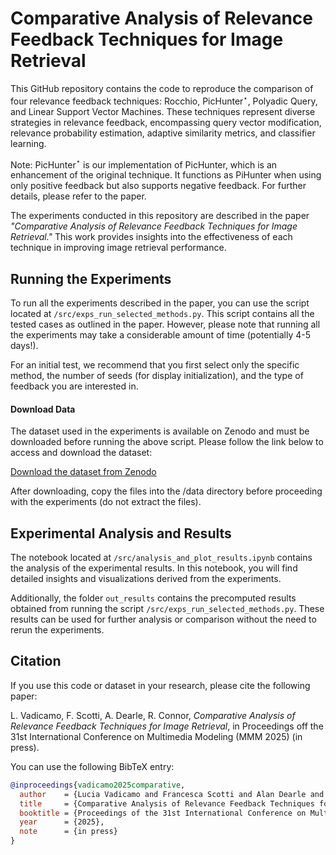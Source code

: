 

# Comparative Analysis of Relevance Feedback Techniques for Image Retrieval

This GitHub repository contains the code to reproduce the comparison of four relevance feedback techniques: Rocchio, PicHunter$^\star$, Polyadic Query, and Linear Support Vector Machines. These techniques represent diverse strategies in relevance feedback, encompassing query vector modification, relevance probability estimation, adaptive similarity metrics, and classifier learning.

Note: PicHunter$^\star$ is our implementation of PicHunter, which is an enhancement of the original technique. It functions as PiHunter when using only positive feedback but also supports negative feedback. For further details, please refer to the paper.

The experiments conducted in this repository are described in the paper *"Comparative Analysis of Relevance Feedback Techniques for Image Retrieval."* This work provides insights into the effectiveness of each technique in improving image retrieval performance.





## Running the Experiments

To run all the experiments described in the paper, you can use the script located at `/src/exps_run_selected_methods.py`. This script contains all the tested cases as outlined in the paper. However, please note that running all the experiments may take a considerable amount of time (potentially 4-5 days!).

For an initial test, we recommend that you first select only the specific method, the number of seeds (for display initialization), and the type of feedback you are interested in. 

#### Download Data
The dataset used in the experiments is available on Zenodo and must be downloaded before running the above script. Please follow the link below to access and download the dataset:

[Download the dataset from Zenodo](https://doi.org/10.5281/zenodo.13941108)

After downloading, copy the files into the /data directory before proceeding with the experiments (do not extract the files).


## Experimental Analysis and Results

The notebook located at `/src/analysis_and_plot_results.ipynb` contains the analysis of the experimental results. In this notebook, you will find detailed insights and visualizations derived from the experiments.

Additionally, the folder `out_results` contains the precomputed results obtained from running the script `/src/exps_run_selected_methods.py`. These results can be used for further analysis or comparison without the need to rerun the experiments.

## Citation

If you use this code or dataset in your research, please cite the following paper:

L. Vadicamo, F. Scotti, A. Dearle, R. Connor, *Comparative Analysis of Relevance Feedback Techniques for Image Retrieval*, in Proceedings off the 31st International Conference on Multimedia Modeling (MMM 2025) (in press).

You can use the following BibTeX entry:

```bibtex
@inproceedings{vadicamo2025comparative,
  author    = {Lucia Vadicamo and Francesca Scotti and Alan Dearle and Richard Connor},
  title     = {Comparative Analysis of Relevance Feedback Techniques for Image Retrieval},
  booktitle = {Proceedings of the 31st International Conference on Multimedia Modeling (MMM 2025)},
  year      = {2025},
  note      = {in press}
}
```



